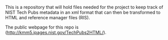 This is a repository that will hold files needed for the project to keep track of NIST Tech Pubs metadata in an xml format that can then be transformed to HTML and reference manager files (RIS).

The public webpage for this repo is (http://kmm5.ipages.nist.gov/TechPubs2HTML/).
